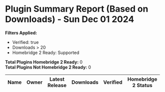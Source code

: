 # Plugin Summary Report (Based on Downloads) - Sun Dec 01 2024

**Filters Applied:**
- Verified: true
- Downloads > 20
- Homebridge 2 Ready: Supported

**Total Plugins Homebridge 2 Ready:** 0<br>
**Total Plugins Not Homebridge 2 Ready:** 0

| Name | Owner | Latest Release | Downloads | Verified | Homebridge 2 Status |
| ---- | ----- | -------------- | --------- | -------- | ------------------- |
